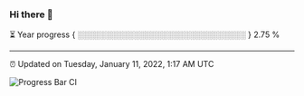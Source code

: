 ### Hi there 👋

⏳ Year progress { ░░░░░░░░░░░░░░░░░░░░░░░░░░░░░░ } 2.75 %

---

⏰ Updated on Tuesday, January 11, 2022, 1:17 AM UTC

![Progress Bar CI](https://github.com/arthurbuhl/arthurbuhl/workflows/Progress%20Bar%20CI/badge.svg)
